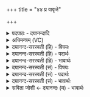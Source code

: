 +++
title = "४४ प्र वावृजे"

+++
<details><summary>पदपाठः - दयानन्दादि</summary>

प्र। वा॒वृ॒जे। व॒वृ॒जे॒ऽइति॑ ववृजे। सु॒ऽप्र॒या इति॑ सुप्र॒याः। ब॒र्हिः। ए॒षा॒म्। आ। वि॒श्पती॑व। वि॒श्पती॒वेति॑ वि॒श्पती॑ऽइव। बीरि॑टे। इ॒या॒ते॒। वि॒शाम्। अ॒क्तोः। उ॒षसः॑। पू॒र्वहू॑ता॒विति॑ पू॒र्वऽहू॑तौ। वा॒युः। पू॒षा। स्व॒स्तये॑। नि॒युत्वा॑न्। ४४।
</details>

<details><summary>अधिमन्त्रम् (VC)</summary>

- वायुर्देवता
- वसिष्ठ ऋषिः
- निचृत्त्रिष्टुप्
- धैवतः
</details>

<details><summary>दयानन्द-सरस्वती (हि) - विषयः</summary>

अब वायु सूर्य्य कैसे हैं, इस विषय को अगले मन्त्र में कहा है ॥
</details>

<details><summary>दयानन्द-सरस्वती (हि) - पदार्थः</summary>

पदार्थान्वयभाषाः -  हे मनुष्यो ! जैसे (पूर्वहूतौ) पूर्वजों ने प्रशंसा किये हुए (सुप्रयाः) सुन्दर प्रकार चलनेवाला (नियुत्वान्) शीघ्रकारी वेगादि गुणोंवाला (वायुः) पवन और (पूषा) सूर्य (एषाम्) इन मनुष्यों के (स्वस्तये) सुख के लिये (प्र, वावृजे) प्रकर्षता से चलता है (विशाम्) प्रजाओं के बीच (विश्पतीव) प्रजारक्षक दो राजाओं के तुल्य (बीरिटे) अन्तरिक्ष में (आ, इयाते) आते-जाते हैं, वैसे (अक्तोः) रात्रि और (उषसः) दिन के (बर्हिः) जल को प्राप्त होते हैं ॥४४ ॥
</details>

<details><summary>दयानन्द-सरस्वती (हि) - भावार्थः</summary>

भावार्थभाषाः -  इस मन्त्र में उपमा और वाचकलुप्तोपमालङ्कार हैं। हे मनुष्यो ! जो वायु (और सूर्य) न्यायकारी राजा के समान पालक हैं, वे ईश्वर के बनाये हैं, यह जानना चाहिये ॥४४ ॥
</details>

<details><summary>दयानन्द-सरस्वती (सं) - विषयः</summary>

अथ वायुसूर्य्यौ कीदृशावित्याह ॥
</details>

<details><summary>दयानन्द-सरस्वती (सं) - पदार्थः</summary>

पदार्थान्वयभाषाः -  हे मनुष्याः ! यथा पूर्वहूतौ सुप्रया नियुत्वान् वायुः पूषा चैषां स्वस्तये प्रवावृजे विशां विश्पतीव बीरिटे बर्हिरा इयाते तथाक्तोरुषसश्च बर्हिः प्राप्नुतः ॥४४ ॥
</details>

<details><summary>दयानन्द-सरस्वती (सं) - भावार्थः</summary>

भावार्थभाषाः -  अत्रोपमावाचकलुप्तोपमालङ्कारौ। हे मनुष्याः ! यौ वायुसूर्यौ न्यायकारी राजेव पालकौ स्तस्तावीश्वरनिर्मितौ वर्त्तेते इति बोध्यम् ॥४४ ॥
</details>

<details><summary>सविता जोशी ← दयानन्दः (म) - भावार्थः</summary>

भावार्थभाषाः -  या मंत्रात उपमा व वाचकलुप्तोपमालंकार आहेत. हे माणसांनो ! वायू व सूर्य न्यायी राजाप्रमाणे असून, सर्वांचे पालन करतात. ते ईश्वराने निर्माण केलेले असतात हे जाणा.
</details>